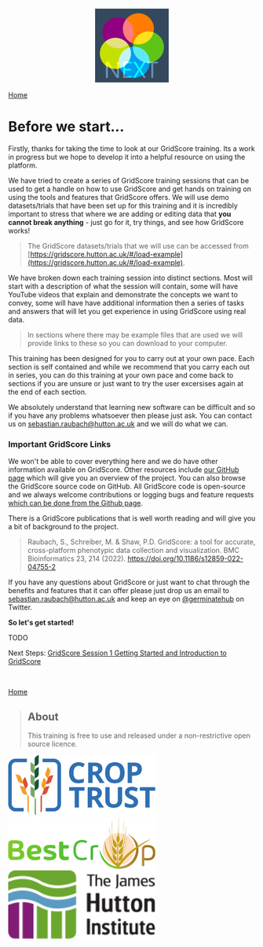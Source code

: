 <!-- Use these horrible HTML tag attributes because Markdown only supports limited HTML/CSS -->
<p align="center">
  <img src="img/gridscore.svg" width="150" alt="GridScore">
</p>

<a href="index.html" class="btn btn-dark">Home</a>

# Before we start...

Firstly, thanks for taking the time to look at our GridScore training. Its a work in progress but we hope to develop it into a helpful resource on using the platform.

We have tried to create a series of GridScore training sessions that can be used to get a handle on how to use GridScore and get hands on training on using the tools and features that GridScore offers. We will use demo datasets/trials that have been set up for this training and it is incredibly important to stress that where we are adding or editing data that **you cannot break anything** - just go for it, try things, and see how GridScore works!

>The GridScore datasets/trials that we will use can be accessed from [https://gridscore.hutton.ac.uk/#/load-example](https://gridscore.hutton.ac.uk/#/load-example).

We have broken down each training session into distinct sections. Most will start with a description of what the session will contain, some will have YouTube videos that explain and demonstrate the concepts we want to convey, some will have have additional information then a series of tasks and answers that will let you get experience in using GridScore using real data.

> In sections where there may be example files that are used we will provide links to these so you can download to your computer.

This training has been designed for you to carry out at your own pace. Each section is self contained and while we recommend that you carry each out in series, you can do this training at your own pace and come back to sections if you are unsure or just want to try the user excersises again at the end of each section.

We absolutely understand that learning new software can be difficult and so if you have any problems whatsoever then please just ask. You can contact us on [sebastian.raubach@hutton.ac.uk](mailto:sebastian.raubach@hutton.ac.uk) and we will do what we can.

### Important GridScore Links
We won't be able to cover everything here and we do have other information available on GridScore. Other resources include [our GitHub page](https://cropgeeks.github.io/get-gridscore) which will give you an overview of the project. You can also browse the GridScore source code on GitHub. All GridScore code is open-source and we always welcome contributions or logging bugs and feature requests [which can be done from the Github page](https://github.com/cropgeeks/gridscore-next-client).

There is a GridScore publications that is well worth reading and will give you a bit of background to the project.

> Raubach, S., Schreiber, M. & Shaw, P.D. GridScore: a tool for accurate, cross-platform phenotypic data collection and visualization. BMC Bioinformatics 23, 214 (2022). https://doi.org/10.1186/s12859-022-04755-2

If you have any questions about GridScore or just want to chat through the benefits and features that it can offer please just drop us an email to [sebastian.raubach@hutton.ac.uk](mailto:sebastian.raubach@hutton.ac.uk) and keep an eye on [@germinatehub](https://www.twitter.com/germinatehub) on Twitter.


**So let's get started!**

TODO

Next Steps: [GridScore Session 1 Getting Started and Introduction to GridScore](session-1.html)

<br/>

<a href="index.html" class="btn btn-dark">Home</a>

> ## About
> This training is free to use and released under a non-restrictive open source licence.

<div class="logos">
  <img src="img/crop-trust.svg" width="300" alt="Crop Trust">
  <img src="img/best-crop.svg" width="300" alt="BEST-CROP">
  <img src="img/hutton.svg" width="300" alt="The James Hutton Institute">
</div>